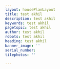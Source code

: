 ```yaml
---
layout: housePlanLayout
title: test akhil
description: test akhil
keywords: test akhil
pagetopic: test akhil
author: test akhil
robots: test akhil
heading: test akhil
banner_image: ''
serial_number: 
tilephotos: ''

---
```

